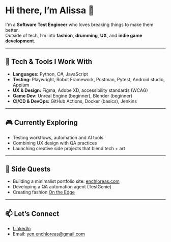 # Hi there, I’m Alissa 👋

I'm a **Software Test Engineer** who loves breaking things to make them better.  
Outside of tech, I’m into **fashion**, **drumming**, **UX**, and **indie game development**.

---

## 🔧 Tech & Tools I Work With

- **Languages:** Python, C#, JavaScript
- **Testing:** Playwright, Robot Framework, Postman, Pytest, Android studio, Appium
- **UX & Design:** Figma, Adobe XD, accessibility standards (WCAG)
- **Game Dev:** Unreal Engine (beginner), Blender (beginner)
- **CI/CD & DevOps:** GitHub Actions, Docker (basics), Jenkins

---

## 🎮 Currently Exploring

- Testing workflows, automation and AI tools
- Combining UX design with QA practices
- Launching creative side projects that blend tech + art

---

## 🌱 Side Quests

- Building a minimalist portfolio site: [enchloreas.com](https://www.enchloreas.com)
- Developing a QA automation agent (TestGenie)
- Creating fashion [On the Edge](https://eyesontalents.com/en/profiles/12339)

---

## 📫 Let’s Connect

- [LinkedIn](https://www.linkedin.com/in/olesya-serchenko)  
- Email: yen.enchloreas@gmail.com

